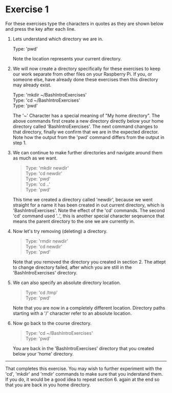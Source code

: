 # Exercise 1

For these exercises type the characters in quotes as they are shown below and press the <Return> key after each line.

1. Lets understand which directory we are in.

      Type: 'pwd'

    Note the location represents your current directory.

2. We will now create a directory specifically for these exercises to keep our work separate from other files on your Raspberry Pi. If you, or someone else, have already done these exercises then this directory may already exist.

      Type: 'mkdir ~/BashIntroExercises'  
      Type: 'cd ~/BashIntroExercises'  
      Type: 'pwd'

    The '~' Character has a special meaning of "My home directory". The above commands first create a new directory directly below your home directory called 'BashIntroExercises'. The next command changes to that directory, finally we confirm that we are in the expected director.  Note how the output from the 'pwd' command differs from the output in step 1.

3. We can continue to make further directories and navigate around them as much as we want.

    >   Type: 'mkdir newdir'  
    >   Type: 'cd newdir'  
    >   Type: 'pwd'  
    >   Type: 'cd ..'  
    >   Type: 'pwd'  

    This time we created a directory called 'newdir', because we went straight for a name it has been created in out current directory, which is 'BashIntroExercises'. Note the effect of the 'cd' commands.  The second 'cd' command used '..', this is another special character seqeuence that means the parent directory to the one we are currently in.

4. Now let's try removing (deleting) a directory.

    >   Type: 'rmdir newdir'  
    >   Type: 'cd newdir'  
    >   Type: 'pwd'

    Note that you removed the directory you created in section 2. The attept to change directory failed, after which you are still in the 'BashIntroExercises' directory.

5. We can also specify an absolute directory location.

    >   Type: 'cd /tmp'  
    >   Type: 'pwd'

    Note that you are now in a completely different location. Directory paths starting with a '/' character refer to an absolute location.

6. Now go back to the course directory.

    >   Type: 'cd ~/BashIntroExercises'  
    >   Type: 'pwd'

    You are back in the 'BashIntroExercises' directory that you created below your 'home' directory.  

----
That completes this exercise. You may wish to further experiment with the 'cd', 'mkdir' and 'rmdir' commands to make sure that you inderstand them. If you do, it would be a good idea to repeat section 6. again at the end so that you are back in you home directory.
